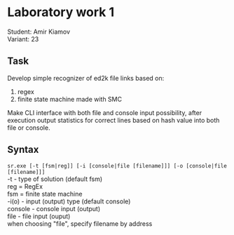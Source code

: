 # Laboratory work 1  
Student: Amir Kiamov  
Variant: 23  
## Task
Develop simple recognizer of ed2k file links based on: 
1) regex 
2) finite state machine made with SMC  

Make CLI interface with both file and console input possibility, after
execution output statistics for correct lines based on hash value into both file 
or console.

## Syntax 
`sr.exe [-t [fsm|reg]] [-i [console|file [filename]]] [-o [console|file [filename]]]`  
-t - type of solution (default fsm)  
reg = RegEx  
fsm = finite state machine  
-i(o) - input (output) type (default console)  
console - console input (output)  
file - file input (ouput)  
when choosing "file", specify filename by address

